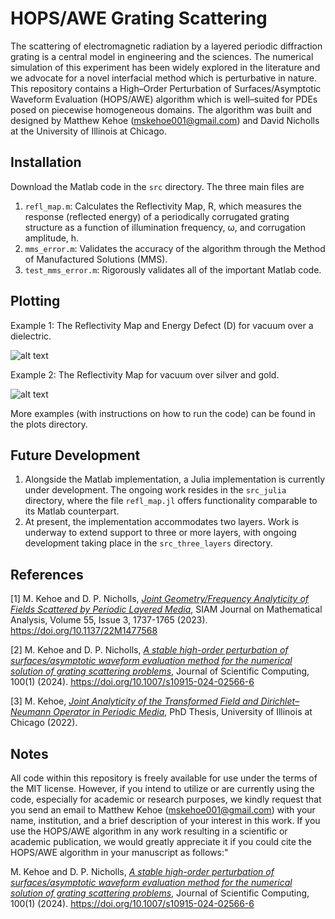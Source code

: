 # HOPS/AWE Grating Scattering
The scattering of electromagnetic radiation by a layered periodic diffraction grating is a central model in engineering and the sciences.  The
numerical simulation of this experiment has been widely explored in the literature and we advocate for a novel interfacial method which is perturbative in
nature. This repository contains a High–Order Perturbation of Surfaces/Asymptotic Waveform Evaluation (HOPS/AWE) algorithm which is well–suited for PDEs
posed on piecewise homogeneous domains. The algorithm was built and designed by Matthew Kehoe (mskehoe001@gmail.com) and David Nicholls at the University of Illinois at Chicago.

## Installation
Download the Matlab code in the `src` directory. The three main files are

1. `refl_map.m`: Calculates the Reflectivity Map, R, which measures the response (reflected energy) of a periodically corrugated grating structure as a
function of illumination frequency, ω, and corrugation amplitude, h.
2. `mms_error.m`: Validates the accuracy of the algorithm through the Method of Manufactured Solutions (MMS).
3. `test_mms_error.m`: Rigorously validates all of the important Matlab code.

## Plotting 

Example 1: The Reflectivity Map and Energy Defect (D) for vacuum over a dielectric.

![alt text](https://axion004.files.wordpress.com/2022/10/refl_map_vacuum_dielectric.png)

Example 2: The Reflectivity Map for vacuum over silver and gold.

![alt text](https://axion004.files.wordpress.com/2022/10/refl_map_vacuum_metals.png)

More examples (with instructions on how to run the code) can be found in the plots directory.

## Future Development

1. Alongside the Matlab implementation, a Julia implementation is currently under development. The ongoing work resides in the `src_julia` directory, where the file `refl_map.jl` offers functionality comparable to its Matlab counterpart.
2. At present, the implementation accommodates two layers. Work is underway to extend support to three or more layers, with ongoing development taking place in the `src_three_layers` directory.

## References
 
[1]  M. Kehoe and D. P. Nicholls, [*Joint Geometry/Frequency Analyticity of Fields Scattered by Periodic Layered Media*](https://epubs.siam.org/doi/10.1137/22M1477568), SIAM Journal on Mathematical Analysis, Volume 55, Issue 3, 1737-1765 (2023). https://doi.org/10.1137/22M1477568

[2] M. Kehoe and D. P. Nicholls, [*A stable high-order perturbation of surfaces/asymptotic waveform evaluation method for the numerical solution of grating scattering problems*](https://link.springer.com/article/10.1007/s10915-024-02566-6), Journal of Scientific Computing, 100(1) (2024). https://doi.org/10.1007/s10915-024-02566-6

[3] M. Kehoe, [*Joint Analyticity of the Transformed Field and Dirichlet–Neumann Operator in Periodic Media*](https://matthewshawnkehoe.github.io/files/kehoe_thesis.pdf), PhD Thesis, University of Illinois at Chicago (2022).


## Notes

All code within this repository is freely available for use under the terms of the MIT license. However, if you intend to utilize or are currently using the code, especially for academic or research purposes, we kindly request that you send an email to Matthew Kehoe (mskehoe001@gmail.com) with your name, institution, and a brief description of your interest in this work. If you use the HOPS/AWE algorithm in any work resulting in a scientific or academic publication, we would greatly appreciate it if you could cite the HOPS/AWE algorithm in your manuscript as follows:"

M. Kehoe and D. P. Nicholls, [*A stable high-order perturbation of surfaces/asymptotic waveform evaluation method for the numerical solution of grating scattering problems*](https://link.springer.com/article/10.1007/s10915-024-02566-6), Journal of Scientific Computing, 100(1) (2024). https://doi.org/10.1007/s10915-024-02566-6

